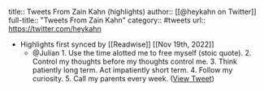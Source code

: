 title:: Tweets From Zain Kahn (highlights)
author:: [[@heykahn on Twitter]]
full-title:: "Tweets From Zain Kahn"
category:: #tweets
url:: https://twitter.com/heykahn

- Highlights first synced by [[Readwise]] [[Nov 19th, 2022]]
	- @Julian 1. Use the time alotted me to free myself (stoic quote). 
	  2. Control my thoughts before my thoughts control me. 
	  3. Think patiently long term. Act impatiently short term. 
	  4. Follow my curiosity. 
	  5. Call my parents every week. ([View Tweet](https://twitter.com/heykahn/status/1418329310348419077))